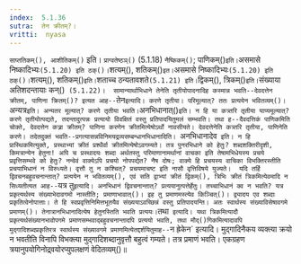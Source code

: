 ```yaml
---
index:  5.1.36
sutra:  तेन क्रीतम्?।
vritti:  nyasa
---
```


`साप्ततिकम्(), आशीतिकम्()` इति। `प्राग्वतेष्ठञ्()` (5.1.18) `नैष्किकम्()`; पाणिकम्()` इति। `असमासे निष्कादिभ्यः` (5.1.20) इति ठक्()। `शत्यम्(), शतिकम्()` इत। `असमासे निष्कादिभ्यः` (5.1.20) इति ठक्()। `शत्यम्(), शतिकम्()` इति। `शताच्च ठन्यतावशते` (5.1.21) इति। `द्विकम्(), त्रिकम्()` इति। `संख्याया अतिशदन्तायाः कन्()` (5.1.22)। 
सामान्यार्थाभिधाने तेनेति तृतीयोपादनादिह कस्मान्न भवति--देवदत्तेन क्रीतम्, पाणिना क्रितम्()? इत्यत आह--`तेन` इत्यादि। करणे तृतीया। परिमूल्यात्? ततः प्रत्ययेन भवितव्यम्()। `अन्यत्र` इति। अन्यतर मूल्यात्? करणे तृतीया भवति। `अनभिधानात्()` इति। न हि या कत्र्तरि तृतीया याप्यमूल्यात्? करणे तृतीयोत्पद्यते, तदन्तादुत्पन्नः प्रत्यायो विवक्षितं वस्तु प्रतिपादयितुमलं सम्भवति। तथा ह--दैवदत्तिकं पाणिकमिति चोक्ते, देवदत्तेन कत्र्रा क्रीतम्? पाणिना करणेन क्रीतमित्येषोऽर्थो नावसीयते। देवदत्तेनेति कत्र्तरि तृतीया, पाणिनेति करणे। तदेतदुक्तं भवति--प्रगत्यासन्नविनिमयद्रव्यसम्बन्धानभिधानादिति। 
`अनभिधानादेव` इति। न हि प्रास्थिकमित्युक्ते, प्रस्थाभ्यां क्रीतं प्रश्थैर्वा क्रीतमित्येषोऽवगम्यते। तत्र पुनरभिधाने को हेतुः? शब्दशक्तिरीदृशी, किमत्रान्येन हेतुना! अपि च प्रस्थादयः शब्दा अर्थतस्तु परिमाणानामर्थानां वाचका इति तेषामभिधेयस्य प्रचये प्रवृत्तिसम्भवे को हेतुः? नन्वेवं वाक्येऽपि प्रचयो नोपपद्येत? नैष दोषः; वाक्ये हि प्रचयस्य वाचिका विभक्तिरस्तीति प्रचयाभिधानं न विरुध्यते। वृत्तौ तु न कश्चित्? प्रचयमाचष्ट इति नासौ वृत्तिविषये युज्यते। 
यदि तर्हि द्विवचनबहुवचनान्तात्? प्रत्ययेन न भवितव्यम्(), एवं सति द्वाभ्यां क्रीतं द्विकम्(), त्रिभिः क्रीतं त्रिकमित्येवमादि न सिध्यतीत्यत आह--`यत्र तु` इत्यादि। अनभिधानं द्विवचनान्तात्? प्रत्ययानुत्पत्तेर्हेतुः। तच्चाभिधानं क्व न भवति? यत्र प्रकृत्यर्थस्य संख्याभेदावगमो नास्तीति; प्रमाणाभावात्()। इह तु प्रमाणमस्त्येव किञ्चित्()। द्व्यादय एव शब्दाः प्रकृतित्वेनोपात्ताः। ते हि स्वप्रवृत्तिनिमित्तभूतयैव संख्ययाऽवच्छिन्नं वस्तु प्रतिपादयन्ति। अतः स्वार्थस्य संख्याविसेषावगमे प्रमाणम्()। तेनात्रानभिधानादित्येष हेतुनस्तिति भवति प्रत्ययः। `तथा` इत्यादि। यथा त्रिकमित्यादौ प्रकृत्यर्थसंख्यानभावोपगमे प्रमाणसम्भवाद्बहुवचनान्तादपि प्रत्ययो भवति, तथा मौद्()गिकमित्यादावपि मुद्गादिशब्दप्रकृतिरत्र स्वार्थस्य संख्यावगमे प्रमाणमित्येतद्दर्शयितुमाह--`न ह्रेकेन` इत्यादि। मुद्गादिनैकय व्यक्त्या क्रयो न भवतीति विनापि विभक्त्या मुद्गादिशब्दानुवृत्तौ बहुत्वं गम्यते। तत्र प्रमाणं भवति। एकग्रहण त्रयानुपयोगिनोद्र्वयोरप्युपलक्षणं वेदितव्यम्()॥
